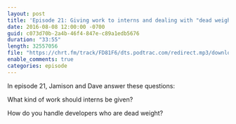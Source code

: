 ```yaml
---
layout: post
title: 'Episode 21: Giving work to interns and dealing with "dead weight" developers'
date: 2016-08-08 12:00:00 -0700
guid: c073d70b-2a4b-46f4-847e-c89a1edb5676
duration: "33:55"
length: 32557056
file: "https://chrt.fm/track/FD81F6/dts.podtrac.com/redirect.mp3/download.softskills.audio/sse-021.mp3"
enable_comments: true
categories: episode
---
```


In episode 21, Jamison and  Dave answer these questions:

What kind of work should interns be given?

How do you handle developers who are dead weight?
